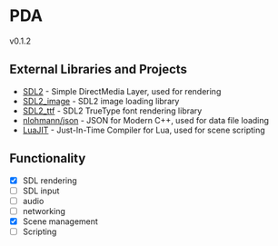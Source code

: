 # PDA

v0.1.2

## External Libraries and Projects

- [SDL2](https://www.libsdl.org/) - Simple DirectMedia Layer, used for rendering
- [SDL2_image](https://www.libsdl.org/projects/SDL_image/) - SDL2 image loading library
- [SDL2_ttf](https://www.libsdl.org/projects/SDL_ttf/) - SDL2 TrueType font rendering library
- [nlohmann/json](https://github.com/nlohmann/json) - JSON for Modern C++, used for data file loading
- [LuaJIT](https://luajit.org/) - Just-In-Time Compiler for Lua, used for scene scripting

## Functionality

- [x] SDL rendering
- [ ] SDL input
- [ ] audio
- [ ] networking
- [x] Scene management
- [ ] Scripting
